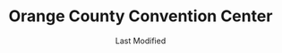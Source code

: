 ---
layout: location-page
date: Last Modified
description: "Local COVID-19 testing is available at Orange County Convention Center in Orlando, Florida, USA."
permalink: "locations/florida/orlando/orange-county-convention-center/"
tags:
  - locations
  - florida
title: Orange County Convention Center
uniqueName: orange-county-convention-center
state: Florida
stateAbbr: FL
hood: "Orlando"
address: "9800 International Dr"
city: "Orlando"
zip: "32819"
zipsNearby: "34420 34421 34436 34484 34491 34492 32701 32714 32715 32716 32702 33820 32703 32704 32712 34705 32102 33823 33827 32105 33830 33831 33835 34601 34602 34603 34605 34609 34610 34613 34614 33513 32111 32920 32706 32707 32708 32718 32719 32730 33514 32709 32710 34711 34712 34713 34714 34715 32922 32923 32924 32926 32927 32931 32932 33521 33524 33523 33525 33526 33836 33837 33896 33897 32114 32115 32116 32117 32118 32119 32120 32121 32122 32124 32125 32126 32198 32713 32753 32720 32721 32722 32723 32724 32130 32725 32728 32738 32739 33838 33839 32133 33840 32132 32141 32726 32727 32736 33841 33843 34731 32732 32733 34734 32735 34736 33844 33845 33846 33847 34737 33848 34636 33849 34739 34741 34742 34743 34744 34745 34746 34747 34758 34759 33537 32158 32159 32162 32163 33850 33851 32744 33801 33802 33803 33804 33805 33806 33807 33809 33810 33811 33812 33813 33815 32746 32795 32747 33538 33853 33854 33855 33856 33859 33867 33898 34748 34749 34788 34789 32750 32752 32779 32791 33858 32751 32794 32950 34753 32901 32902 32903 32904 32905 32906 32907 32908 32909 32910 32911 32912 32919 32925 32934 32935 32936 32937 32940 32941 32951 32952 32953 32954 32745 32799 32754 34755 34729 34756 32756 32757 33860 32168 32169 32170 33863 34661 32759 34740 34760 32179 32183 34761 34762 32763 32774 32801 32802 32803 32804 32805 32806 32807 32808 32809 32810 32811 32812 32814 32815 32816 32817 32818 32819 32820 32821 32822 32824 32825 32826 32827 32828 32829 32830 32831 32832 32833 32834 32835 32836 32837 32839 32853 32854 32855 32856 32857 32858 32859 32860 32861 32862 32867 32868 32869 32872 32877 32878 32885 32886 32887 32891 32896 32897 32899 32173 32174 32175 32176 32764 32762 32765 32766 32767 32180 33563 33564 33565 33566 33567 32768 33868 32123 32127 32128 32129 32955 32956 34769 34770 34771 34772 34773 33574 33576 32771 32772 32773 32775 32190 32959 32776 33585 32777 32778 32780 32781 32783 32796 33593 32784 33877 33597 32195 34785 34786 34777 34778 34787 33880 33881 33882 33883 33884 33885 33888 32789 32790 32792 32793 34797 32798 33539 33540 33541 33542 33543 33544 33545 32782 32890 32893 32898" 
mapUrl: "http://maps.apple.com/?q=Orange+County+Convention+Center&address=9800+International+Dr,Orlando,Florida,32819"
locationType: Drive-thru
phone: ""
website: "undefined"
onlineBooking: undefined
closed: undefined
closedUpdate: June 30th, 2020
notes: "For individuals with symptoms. Limited test kits available. Prioritizes first responders. Free."
days: Everyday
hours: 9AM-5PM
ctaMessage: No contact info available.
---